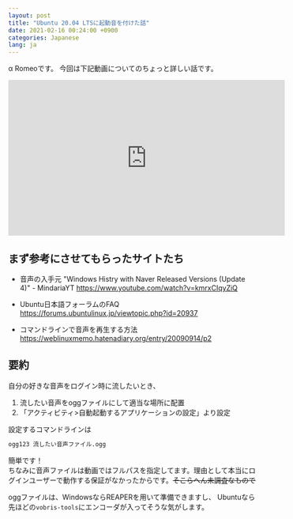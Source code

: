 ```yaml
---
layout: post
title: "Ubuntu 20.04 LTSに起動音を付けた話"
date: 2021-02-16 00:24:00 +0900
categories: Japanese
lang: ja
---
```


α Romeoです。
今回は下記動画についてのちょっと詳しい話です。

<iframe width="560" height="315" src="https://www.youtube.com/embed/lTNrxBKLGas" title="YouTube video player" frameborder="0" allow="accelerometer; autoplay; clipboard-write; encrypted-media; gyroscope; picture-in-picture" allowfullscreen></iframe>

## まず参考にさせてもらったサイトたち

- 音声の入手元 "Windows Histry with Naver Released Versions (Update 4)" - MindariaYT
  https://www.youtube.com/watch?v=kmrxCIqyZiQ

- Ubuntu日本語フォーラムのFAQ
  https://forums.ubuntulinux.jp/viewtopic.php?id=20937

- コマンドラインで音声を再生する方法
  https://weblinuxmemo.hatenadiary.org/entry/20090914/p2

## 要約
自分の好きな音声をログイン時に流したいとき、

1. 流したい音声をoggファイルにして適当な場所に配置
2. 「アクティビティ>自動起動するアプリケーションの設定」より設定  

設定するコマンドラインは
```sh
ogg123 流したい音声ファイル.ogg
```
簡単です！  
ちなみに音声ファイルは動画ではフルパスを指定してます。理由として本当にログインユーザーで動作する保証がなかったからです。~~そこらへん未調査なもので~~

oggファイルは、WindowsならREAPERを用いて準備できますし、
Ubuntuなら先ほどの`vobris-tools`にエンコーダが入ってそうな気がします。